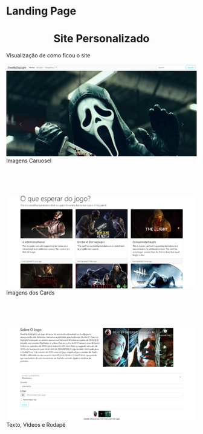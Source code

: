 # Landing Page
<h1 align="center">Site Personalizado  </h1>
<p>Visualização de como ficou o site<p>
            <div>
            <img width=auto src="assets/img/tela 1.1.png">
              <div>Imagens Caruosel</div>
             </div>
             <br><br><br><br><br>
              <div>
            <img width=auto src="assets/img/tela1.2.png" >
  <div>Imagens dos Cards</div>
             </div>
             <br><br><br><br><br>
             <div>
            <img width=auto src="assets/img/tela 1.3.png">
    <div> Texto, Videos e Rodapé</div>
          </div>

